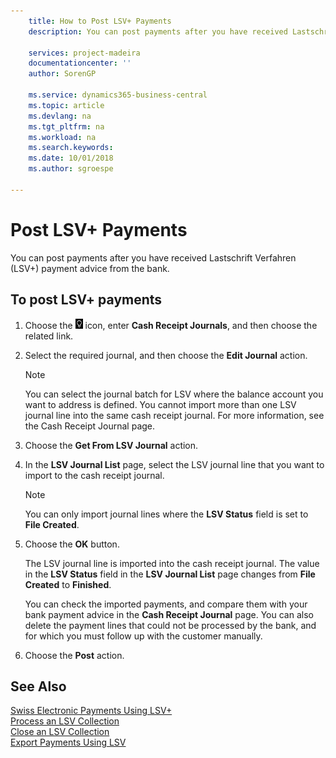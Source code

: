 ```yaml
---
    title: How to Post LSV+ Payments
    description: You can post payments after you have received Lastschrift Verfahren (LSV+) payment advice from the bank.

    services: project-madeira 
    documentationcenter: ''
    author: SorenGP

    ms.service: dynamics365-business-central
    ms.topic: article
    ms.devlang: na
    ms.tgt_pltfrm: na
    ms.workload: na
    ms.search.keywords:
    ms.date: 10/01/2018
    ms.author: sgroespe

---
```

# Post LSV+ Payments
You can post payments after you have received Lastschrift Verfahren (LSV+) payment advice from the bank.  

## To post LSV+ payments  

1.  Choose the ![Search for Page or Report](../../media/ui-search/search_small.png "Search for Page or Report icon") icon, enter **Cash Receipt Journals**, and then choose the related link.  
2.  Select the required journal, and then choose the **Edit Journal** action.  

    > [!NOTE]  
    >  You can select the journal batch for LSV where the balance account you want to address is defined. You cannot import more than one LSV journal line into the same cash receipt journal. For more information, see the Cash Receipt Journal page.  

3.  Choose the **Get From LSV Journal** action.  
4.  In the **LSV Journal List** page, select the LSV journal line that you want to import to the cash receipt journal.  

    > [!NOTE]  
    >  You can only import journal lines where the **LSV Status** field is set to **File Created**.  

5.  Choose the **OK** button.  

    The LSV journal line is imported into the cash receipt journal. The value in the **LSV Status** field in the **LSV Journal List** page changes from **File Created** to **Finished**.  

    You can check the imported payments, and compare them with your bank payment advice in the **Cash Receipt Journal** page. You can also delete the payment lines that could not be processed by the bank, and for which you must follow up with the customer manually.  

6.  Choose the **Post** action.  

## See Also  
 [Swiss Electronic Payments Using LSV+](swiss-electronic-payments-using-lsv-.md)   
 [Process an LSV Collection](how-to-process-an-lsv-collection.md)   
 [Close an LSV Collection](how-to-close-an-lsv-collection.md)   
 [Export Payments Using LSV](how-to-export-payments-using-lsv.md) 

